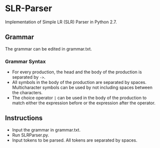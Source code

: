 # SLR-Parser
Implementation of Simple LR (SLR) Parser in Python 2.7.

## Grammar
The grammar can be edited in grammar.txt.

### Grammar Syntax
* For every production, the head and the body of the production is separated by ```->```.
* All symbols in the body of the production are separated by spaces. Multicharacter symbols can be used by not including spaces between the characters.
* The choice operator ```|``` can be used in the body of the production to match either the expression before or the expression after the operator.

## Instructions
* Input the grammar in grammar.txt.
* Run SLRParser.py.
* Input tokens to be parsed. All tokens are separated by spaces.
